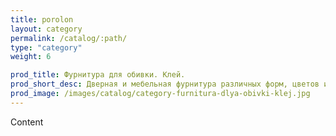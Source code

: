 ```yaml
---
title: porolon
layout: category
permalink: /catalog/:path/
type: "category"
weight: 6

prod_title: Фурнитура для обивки. Клей.
prod_short_desc: Дверная и мебельная фурнитура различных форм, цветов и характерристик, а также декоративные гвозди и большой выбор мебельного и универсального клея.
prod_image: /images/catalog/category-furnitura-dlya-obivki-klej.jpg
---
```


Content
